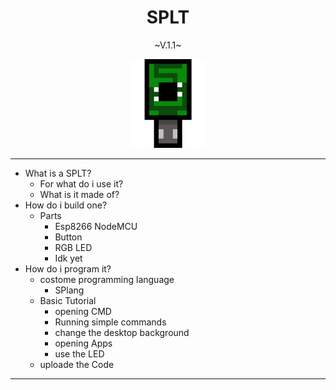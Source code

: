 <h1 align="center">
  SPLT
</h1>
<p align="center">
  ~V.1.1~
</p>
<p align="center">
    <img src="./pics/Logo.png" alt="Logo" width="120"> 
</p>

---

- What is a SPLT?
  - For what do i use it?
  - What is it made of?
- How do i build one?
  - Parts
    - Esp8266 NodeMCU
    - Button
    - RGB LED
    - Idk yet
- How do i program it?
  - costome programming language
    - SPlang
  - Basic Tutorial
    - opening CMD
    - Running simple commands
    - change the desktop background
    - opening Apps
    - use the LED
  - uploade the Code

---
